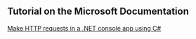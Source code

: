 ## Tutorial on the Microsoft Documentation

[Make HTTP requests in a .NET console app using C#](https://learn.microsoft.com/en-us/dotnet/csharp/tutorials/console-webapiclient)
